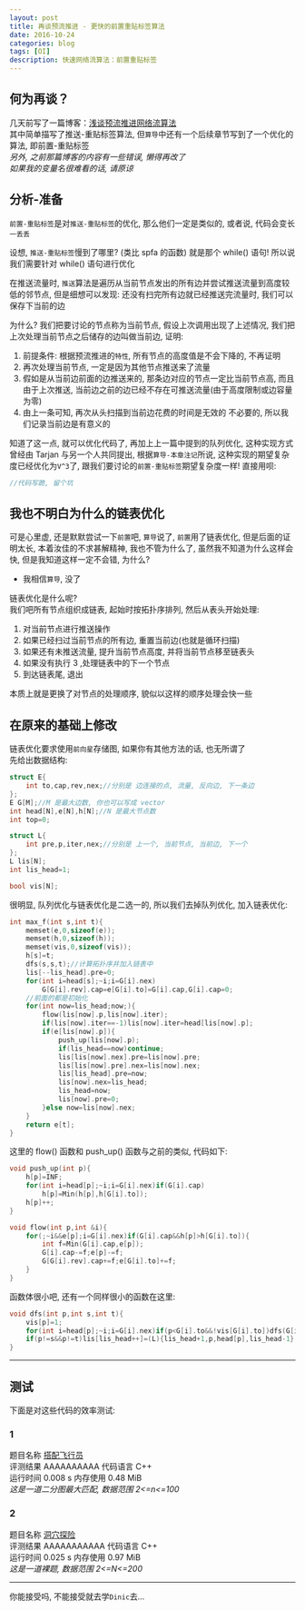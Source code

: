 ```yaml
---
layout: post
title: 再谈预流推进 - 更快的前置重贴标签算法
date: 2016-10-24
categories: blog
tags: [OI]
description: 快速网络流算法：前置重贴标签
---
```


## 何为再谈？

几天前写了一篇博客：[浅谈预流推进网络流算法](/blog/2016/10/17/wangluoliu/)  
其中简单描写了推送-重贴标签算法, 但`算导`中还有一个后续章节写到了一个优化的算法, 即前置-重贴标签  
*另外, 之前那篇博客的内容有一些错误, 懒得再改了*  
*如果我的变量名很难看的话, 请原谅*

## 分析-准备

`前置-重贴标签`是对`推送-重贴标签`的优化, 那么他们一定是类似的, 或者说, 代码会变长`一丢丢`  

设想, `推送-重贴标签`慢到了哪里? (类比 spfa 的函数) 就是那个 while() 语句! 所以说我们需要针对 while() 语句进行优化  

在推送流量时, `推送`算法是遍历从当前节点发出的所有边并尝试推送流量到高度较低的邻节点, 但是细想可以发现: 还没有扫完所有边就已经推送完流量时, 我们可以保存下当前的边  

为什么? 我们把要讨论的节点称为当前节点, 假设上次调用出现了上述情况, 我们把上次处理当前节点之后储存的边叫做当前边, 证明:  

1. 前提条件: 根据预流推进的`特性`, 所有节点的高度值是不会下降的, 不再证明  
2. 再次处理当前节点, 一定是因为其他节点推送来了流量  
3. 假如是从当前边前面的边推送来的, 那条边对应的节点一定比当前节点高, 而且由于上次推送, 当前边之前的边已经不存在可推送流量(由于高度限制或边容量为零)  
4. 由上一条可知, 再次从头扫描到当前边花费的时间是无效的 不必要的, 所以我们记录当前边是有意义的  

知道了这一点, 就可以优化代码了, 再加上上一篇中提到的队列优化, 这种实现方式曾经由 Tarjan 与另一个人共同提出, 根据`算导-本章注记`所说, 这种实现的期望复杂度已经优化为`V^3`了, 跟我们要讨论的`前置-重贴标签`期望复杂度一样! 直接用呗:  


```c++  
//代码写跪, 留个坑
```  

## 我也不明白为什么的链表优化

可是心里虚, 还是默默尝试一下`前置`吧, `算导`说了, `前置`用了链表优化, 但是后面的证明太长, 本着汝佳的不求甚解精神, 我也不管为什么了, 虽然我不知道为什么这样会快, 但是我知道这样一定不会错, 为什么?  

- 我相信`算导`, 没了  

链表优化是什么呢?  
我们吧所有节点组织成链表, 起始时按拓扑序排列, 然后从表头开始处理:  

1. 对当前节点进行推送操作  
2. 如果已经扫过当前节点的所有边, 重置当前边(也就是循环扫描)  
3. 如果还有未推送流量, 提升当前节点高度, 并将当前节点移至链表头  
4. 如果没有执行 3 ,处理链表中的下一个节点  
5. 到达链表尾, 退出  

本质上就是更换了对节点的处理顺序, 貌似以这样的顺序处理会快一些  

## 在原来的基础上修改

链表优化要求使用`前向星`存储图, 如果你有其他方法的话, 也无所谓了  
先给出数据结构:  

```c++  
struct E{
	int to,cap,rev,nex;//分别是 边连接的点, 流量, 反向边, 下一条边
};
E G[M];//M 是最大边数, 你也可以写成 vector
int head[N],e[N],h[N];//N 是最大节点数
int top=0;

struct L{
	int pre,p,iter,nex;//分别是 上一个, 当前节点, 当前边, 下一个
};
L lis[N];
int lis_head=1;

bool vis[N];
```  

很明显, 队列优化与链表优化是二选一的, 所以我们去掉队列优化, 加入链表优化:  

```c++  
int max_f(int s,int t){
	memset(e,0,sizeof(e));
	memset(h,0,sizeof(h));
	memset(vis,0,sizeof(vis));
	h[s]=t;
	dfs(s,s,t);//计算拓扑序并加入链表中
	lis[--lis_head].pre=0;
	for(int i=head[s];~i;i=G[i].nex)
		G[G[i].rev].cap=e[G[i].to]=G[i].cap,G[i].cap=0;
	//前面的都是初始化
	for(int now=lis_head;now;){
		flow(lis[now].p,lis[now].iter);
		if(lis[now].iter==-1)lis[now].iter=head[lis[now].p];
		if(e[lis[now].p]){
			push_up(lis[now].p);
			if(lis_head==now)continue;
			lis[lis[now].nex].pre=lis[now].pre;
			lis[lis[now].pre].nex=lis[now].nex;
			lis[lis_head].pre=now;
			lis[now].nex=lis_head;
			lis_head=now;
			lis[now].pre=0;
		}else now=lis[now].nex;
	}
	return e[t];
}
```  

这里的 flow() 函数和 push_up() 函数与之前的类似, 代码如下:  

```c++  
void push_up(int p){
	h[p]=INF;
	for(int i=head[p];~i;i=G[i].nex)if(G[i].cap)
		h[p]=Min(h[p],h[G[i].to]);
	h[p]++;
}

void flow(int p,int &i){
	for(;~i&&e[p];i=G[i].nex)if(G[i].cap&&h[p]>h[G[i].to]){
		int f=Min(G[i].cap,e[p]);
		G[i].cap-=f;e[p]-=f;
		G[G[i].rev].cap+=f;e[G[i].to]+=f;
	}
}
```  

函数体很小吧, 还有一个同样很小的函数在这里:  

```c++  
void dfs(int p,int s,int t){
	vis[p]=1;
	for(int i=head[p];~i;i=G[i].nex)if(p<G[i].to&&!vis[G[i].to])dfs(G[i].to,s,t);
	if(p!=s&&p!=t)lis[lis_head++]=(L){lis_head+1,p,head[p],lis_head-1};//跳过源点和汇点, 加进去就需要在 max_f() 中加特判
}
```  

***

## 测试

下面是对这些代码的效率测试:  

### 1

题目名称 	[搭配飞行员](http://cogs.pro/cogs/problem/problem.php?pid=14)  
评测结果 	AAAAAAAAAA	代码语言 	C++  
运行时间 	0.008 s		内存使用 	0.48 MiB  
*这是一道二分图最大匹配, 数据范围 2<=n<=100*  

### 2

题目名称 	[洞穴探险](http://cogs.pro/cogs/problem/problem.php?pid=236)  
评测结果 	AAAAAAAAAAA	代码语言 	C++  
运行时间 	0.025 s		内存使用 	0.97 MiB  
*这是一道裸题, 数据范围 2<=N<=200*  

***

你能接受吗, 不能接受就去学`Dinic`去...  
